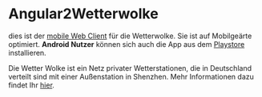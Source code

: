 # Angular2Wetterwolke

dies ist der [mobile Web Client](http://www.voegtle.org/~christian/ww/app2/) für die Wetterwolke. Sie ist auf Mobilgeärte optimiert. **Android Nutzer** können sich auch die App aus dem [Playstore](https://play.google.com/store/apps/details?id=org.voegtle.weatherwidget) installieren.

Die Wetter Wolke ist ein Netz privater Wetterstationen, die in Deutschland verteilt sind mit einer Außenstation in Shenzhen. Mehr Informationen dazu findet Ihr [hier](http://www.voegtle.org/~christian/ww/).

